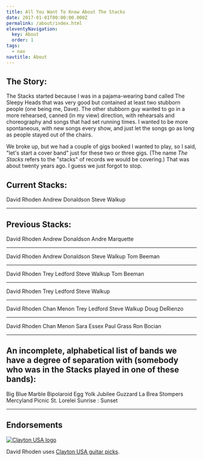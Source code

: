 ```yaml
---
title: All You Want To Know About The Stacks
date: 2017-01-01T00:00:00.000Z
permalink: /about/index.html
eleventyNavigation:
  key: About
  order: 1
tags:
  - nav
navtitle: About
---
```


The Story:
-----

The Stacks started because I was in a pajama-wearing band called The Sleepy Heads that was very good but contained at least two stubborn people (one being me, Dave). The other stubborn guy wanted to go in a more rehearsed, canned (in my view) direction, with rehearsals and choreography and songs that had set running times. I wanted to be more spontaneous, with new songs every show, and just let the songs go as long as people stayed out of the chairs.

We broke up, but we had a couple of gigs booked I wanted to play, so I said, "let's start a cover band" just for these two or three gigs. (The name <i>The Stacks</i> refers to the "stacks" of records we would be covering.) That was about twenty years ago. I guess we just forgot to stop.

 Current Stacks:
-----
 
 David Rhoden
 Andrew Donaldson
 Steve Walkup
 
-----
 Previous Stacks:
-----

 David Rhoden
 Andrew Donaldson
 Andre Marquette

 -----
 
 David Rhoden
 Andrew Donaldson 
 Steve Walkup
 Tom Beeman

 -----

 David Rhoden
 Trey Ledford
 Steve Walkup
 Tom Beeman

 -----

 David Rhoden
 Trey Ledford
 Steve Walkup

 -----

 David Rhoden
 Chan Menon
 Trey Ledford
 Steve Walkup
 Doug DeRienzo

 -----

 David Rhoden
 Chan Menon
 Sara Essex
 Paul Grass
 Ron Bocian

-----
 An incomplete, alphabetical list of bands we have a degree of separation with (somebody who was in the Stacks played in one of these bands):
-----

Big Blue Marble
Bipolaroid
Egg Yolk Jubilee
Guzzard
La Brea Stompers
Mercyland
Picnic
St. Lorelei
Sunrise : Sunset

-----


<!-- <div class="centered"> -->
Endorsements
-----

[![Clayton USA logo](/static/images/clayton_logo1.png)](https://www.steveclayton.com/)

David Rhoden uses [Clayton USA guitar picks](https://www.steveclayton.com/).
<!-- </div> -->